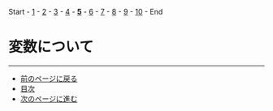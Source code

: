 Start - [1](step1.md) - [2](step2.md) - [3](step3.md) - [4](step4.md) - [**5**](step5.md) - [6](step6.md) - [7](step7.md) - [8](step8.md) - [9](step9.md) - [10](step10.md) - End

# 変数について

---

- [前のページに戻る](step4a.md)
- [目次](README.md)
- [次のページに進む](step6.md)
